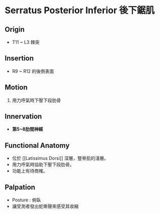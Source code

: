 # Serratus Posterior Inferior 後下鋸肌
## Origin
* T11 ~ L3 棘突  

## Insertion
* R9 ~ R12 的後側表面  

## Motion
1. 用力呼氣時下壓下段肋骨  

## Innervation
* **第5~8肋間神經**  

## Functional Anatomy
* 位於 [[Latissimus Dorsi]] 深層，豎脊肌的淺層。
* 用力呼氣時協助下壓下段肋骨。
* 功能上有待商榷。

## Palpation
* Posture : 俯臥
* 讓受測者發出蛇嘶聲來感受其收縮
